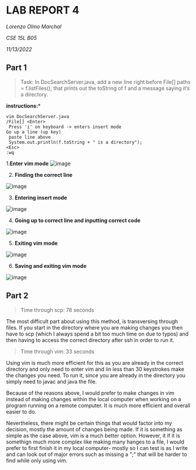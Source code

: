 LAB REPORT 4
===========
*Lorenzo Olmo Marchal*

*CSE 15L B05*

*11/13/2022*

Part 1
------

>Task: In DocSearchServer.java, add a new line right before File[] paths = f.listFiles(); that prints out the toString of f and a message saying it’s a directory.

**instructions:***
```
vim DocSearchServer.java
/File[] <Enter>
 Press 'i' on keyboard -> enters insert mode
Go up a line (up key)
 paste line above
 System.out.println(f.toString + " is a directory");
<Esc>
:wq

```
1.**Enter vim mode**
 ![image](https://user-images.githubusercontent.com/114376800/201567862-c8a082a9-5d05-43e4-98ab-37372a4b9703.png)

2. **Finding the correct line**

![image](https://user-images.githubusercontent.com/114376800/201567999-f28c42ca-21ee-4d59-8fa9-31818be4ef5e.png)

3. **Entering insert mode**

![image](https://user-images.githubusercontent.com/114376800/201568059-4f66626a-af72-4c1e-a56e-413c054591e3.png)

4. **Going up to correct line and inputting correct code**

![image](https://user-images.githubusercontent.com/114376800/201568263-78ad9151-f733-4646-af5e-0cd31cbcaef8.png)

5. **Exiting vim mode**

![image](https://user-images.githubusercontent.com/114376800/201568286-9c953324-0935-4167-97e2-1f1876b0a3d8.png)

6. **Saving and exiting vim mode**

![image](https://user-images.githubusercontent.com/114376800/201568356-1661e999-fcc1-4860-966b-2bff2c3ec34f.png)


Part 2
-------

>Time through scp: 78 seconds

The most difficult part about using this method, is transversing through files. If you start in the directory where you are making changes you then have to scp (which I always spend a bit too much time on due to typos) and then  having to access the correct directory after ssh in order to run it. 

>Time through vim: 33 seconds

Using vim is much more efficient for this as you are already in the correct directory and only need to enter vim and iin less than 30 keystrokes make the changes you need. To run it, since you are already in the directory you simply need to javac and java the file.

Because of the reasons above, I would prefer to make changes in vim instead of making changes within the local computer when working on a program running on a remote computer. It is much more efficient and overall easier to do. 

Nevertheless, there might be certain things that *would* factor into my decision, mostly the amount of changes being made. If it is something as simple as the case above, vim is a much better option. However, it if it is somethign much more complex like making many hanges to a file, I would prefer to first finish it in my local computer- mostly so I can test is as I write and can look out of major errors such as missing a ";" that will be harder to find while only using vim. 
